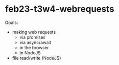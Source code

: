 # feb23-t3w4-webrequests

Goals:
- making web requests 
	- via promises
	- via async/await 
	- in the browser 
	- in NodeJS 
- file read/write (NodeJS)